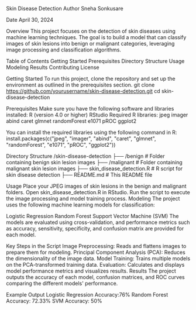 Skin Disease Detection
Author
Sneha Sonkusare

Date
April 30, 2024

Overview
This project focuses on the detection of skin diseases using machine learning techniques. The goal is to build a model that can classify images of skin lesions into benign or malignant categories, leveraging image processing and classification algorithms.

Table of Contents
Getting Started
Prerequisites
Directory Structure
Usage
Modeling
Results
Contributing
License

Getting Started
To run this project, clone the repository and set up the environment as outlined in the prerequisites section.
git clone https://github.com/yourusername/skin-disease-detection.git
cd skin-disease-detection

Prerequisites
Make sure you have the following software and libraries installed:
R (version 4.0 or higher)
RStudio
Required R libraries:
jpeg
imager
abind
caret
glmnet
randomForest
e1071
pROC
ggplot2

You can install the required libraries using the following command in R:
install.packages(c("jpeg", "imager", "abind", "caret", "glmnet", "randomForest", "e1071", "pROC", "ggplot2"))

Directory Structure
/skin-disease-detection
├── /benign                 # Folder containing benign skin lesion images
├── /malignant              # Folder containing malignant skin lesion images
├── skin_disease_detection.R # R script for skin disease detection
├── README.md               # This README file

Usage
Place your JPEG images of skin lesions in the benign and malignant folders.
Open skin_disease_detection.R in RStudio.
Run the script to execute the image processing and model training process.
Modeling
The project uses the following machine learning models for classification:

Logistic Regression
Random Forest
Support Vector Machine (SVM)
The models are evaluated using cross-validation, and performance metrics such as accuracy, sensitivity, specificity, and confusion matrix are provided for each model.

Key Steps in the Script
Image Preprocessing: Reads and flattens images to prepare them for modeling.
Principal Component Analysis (PCA): Reduces the dimensionality of the image data.
Model Training: Trains multiple models on the PCA-transformed training data.
Evaluation: Calculates and displays model performance metrics and visualizes results.
Results
The project outputs the accuracy of each model, confusion matrices, and ROC curves comparing the different models' performance.

Example Output
Logistic Regression Accuracy:76%
Random Forest Accuracy: 72.33%
SVM Accuracy: 50%


